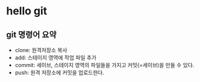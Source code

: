 # hello git

## git 명령어 요약

- clone:  원격저장소 복사
- add:    스테이지 영역에 작업 파일 추가
- commit: 세이브, 스테이지 영역의 파일들을 가지고 커밋(=세이브)을 만들 수 있다.
- push:   원격 저장소에 커밋을 업로드한다. 
